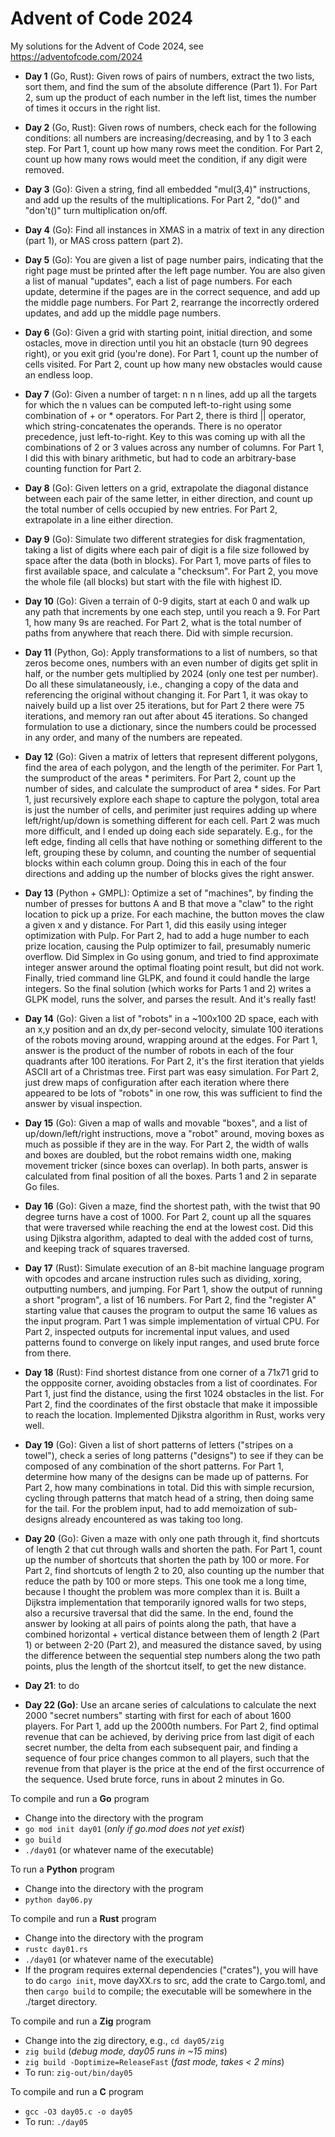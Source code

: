 # Advent of Code 2024

My solutions for the Advent of Code 2024, 
see https://adventofcode.com/2024

* **Day 1** (Go, Rust): Given rows of pairs of numbers, extract the two 
  lists, sort them, and find the sum of the absolute difference 
  (Part 1). For Part 2, sum up the product of each number in the 
  left list, times the number of times it occurs in the right list.

* **Day 2** (Go, Rust): Given rows of numbers, check each for the following 
  conditions: all numbers are increasing/decreasing, and by 1 to 3 
  each step. For Part 1, count up how many rows meet the condition. 
  For Part 2, count up how many rows would meet the condition, if any 
  digit were removed.

* **Day 3** (Go): Given a string, find all embedded "mul(3,4)" 
  instructions, and add up the results of the multiplications. 
  For Part 2, "do()" and "don't()" turn multiplication on/off.

* **Day 4** (Go): Find all instances in XMAS in a matrix of text 
  in any direction (part 1), or MAS cross pattern (part 2).

* **Day 5** (Go): You are given a list of page number pairs, indicating 
  that the right page must be printed after the left page number. You are 
  also given a list of manual "updates", each a list of page numbers. For 
  each update, determine if the pages are in the correct sequence, and add up
  the middle page numbers.  For Part 2, rearrange the  incorrectly ordered
  updates, and add up the middle page numbers.

* **Day 6** (Go): Given a grid with starting point, initial direction, 
  and some ostacles, move in direction until you hit an obstacle (turn 90
  degrees right), or you exit grid (you're done). For Part 1,
  count up the number of cells visited. For Part 2, count up how
  many new obstacles would cause an endless loop.

* **Day 7** (Go): Given a number of target: n n n lines, add up all the 
  targets for which the n values can be computed left-to-right using some
  combination of + or * operators. For Part 2, there is third || operator,
  which string-concatenates the operands. There is no operator precedence, just
  left-to-right. Key to this was coming up with all the combinations of 2 or 3
  values across any number of columns. For Part 1, I did this with binary
  arithmetic, but had to code an arbitrary-base counting function for Part 2.

* **Day 8** (Go): Given letters on a grid, extrapolate the diagonal distance 
  between each pair of the same letter, in either direction, and count up
  the total number of cells occupied by new entries. For Part 2, extrapolate
  in a line either direction.

* **Day 9** (Go): Simulate two different strategies for disk fragmentation, 
  taking a list of digits where each pair of digit is a file size followed 
  by space after the data (both in blocks). For Part 1, move parts of files 
  to first available space, and calculate a "checksum".  For Part 2, you move 
  the whole file (all blocks) but start with the file with highest ID.

* **Day 10** (Go): Given a terrain of 0-9 digits, start at each 0 and walk 
  up any path that increments by one each step, until you reach a 9. For Part
  1, how many 9s are reached. For Part 2, what is the total number of paths
  from anywhere that reach there. Did with simple recursion.

* **Day 11** (Python, Go): Apply transformations to a list of numbers, 
  so that zeros become ones, numbers with an even number of digits get split in
  half, or the number gets multiplied by 2024 (only one test per number). Do
  all these simulataneously, i.e., changing a copy of the data and referencing
  the original without changing it. For Part 1, it was okay to naively build up
  a list over 25 iterations, but for Part 2 there were 75 iterations, and
  memory ran out after about 45 iterations. So changed formulation to use a
  dictionary, since the numbers could be processed in any order, and many of
  the numbers are repeated.

* **Day 12** (Go): Given a matrix of letters that represent different polygons, 
  find the area of each polygon, and the length of the perimiter. For Part 1,
  the sumproduct of the areas * perimiters.  For Part 2, count up the number of
  sides, and calculate the sumproduct of area * sides.  For Part 1, just
  recursively explore each shape to capture the polygon, total area is just the
  number of cells, and perimiter just requires adding up where
  left/right/up/down is something different for each cell. Part 2 was much more
  difficult, and I ended up doing each side separately. E.g., for the left
  edge, finding all cells that have nothing or something different to the left,
  grouping these by column, and counting the number of sequential blocks within
  each column group. Doing this in each of the four directions and adding up
  the number of blocks gives the right answer.

* **Day 13** (Python + GMPL): Optimize a set of "machines", by finding the number
  of presses for buttons A and B that move a "claw" to the right location to pick
  up a prize. For each machine, the button moves the claw a given x and y
  distance. For Part 1, did this easily using integer optimization with Pulp.
  For Part 2, had to add a huge number to each prize location, causing the Pulp
  optimizer to fail, presumably numeric overflow. Did Simplex in Go using
  gonum, and tried to find approximate integer answer around the optimal
  floating point result, but did not work.  Finally, tried command line GLPK,
  and found it could handle the large integers. So the final solution (which
  works for Parts 1 and 2) writes a GLPK model, runs the solver, and parses the
  result. And it's really fast!

* **Day 14** (Go): Given a list of "robots" in a ~100x100 2D space, each with an 
  x,y position and an dx,dy per-second velocity, simulate 100 iterations of the
  robots moving around, wrapping around at the edges. For Part 1, answer is the
  product of the number of robots in each of the four quadrants after 100
  iterations. For Part 2, it's the first iteration that yields ASCII art of a
  Christmas tree. First part was easy simulation. For Part 2, just drew maps of
  configuration after each iteration where there appeared to be lots of
  "robots" in one row, this was sufficient to find the answer by visual
  inspection.

* **Day 15** (Go): Given a map of walls and movable "boxes",  and a list of 
  up/down/left/right instructions, move a "robot" around, moving boxes as much
  as possible if they are in the way. For Part 2, the width of walls and boxes
  are doubled, but the robot remains width one, making movement tricker (since
  boxes can overlap). In both parts, answer is calculated from final position 
  of all the boxes. Parts 1 and 2 in separate Go files.

* **Day 16** (Go): Given a maze, find the shortest path, with the twist that 
  90 degree turns have a cost of 1000. For Part 2, count up all the squares
  that were traversed while reaching the end at the lowest cost. Did this using
  Djikstra algorithm, adapted to deal with the added cost of turns, and keeping
  track of squares traversed.

* **Day 17** (Rust): Simulate execution of an 8-bit machine language program with 
  opcodes and arcane instruction rules such as dividing, xoring, outputting
  numbers, and jumping. For Part 1, show the output of running a short
  "program", a list of 16 numbers. For Part 2, find the "register A" starting
  value that causes the program to output the same 16 values as the input
  program. Part 1 was simple implementation of virtual CPU. For Part 2,
  inspected outputs for incremental input values, and used patterns found to
  converge on likely input ranges, and used brute force from there.

* **Day 18** (Rust): Find shortest distance from one corner of a 71x71 grid to 
  the oppposite corner, avoiding obstacles from a list of coordinates. For Part
  1, just find the distance, using the first 1024 obstacles in the list. For
  Part 2, find the coordinates of the first obstacle that make it impossible to
  reach the location. Implemented Djikstra algorithm in Rust, works very well.

* **Day 19** (Go): Given a list of short patterns of letters ("stripes on a 
  towel"), check a series of long patterns ("designs") to see if they can be
  composed of any combination of the short patterns.  For Part 1, determine how
  many of the designs can be made up of patterns. For Part 2, how many
  combinations in total. Did this with simple recursion, cycling through
  patterns that match head of a string, then doing same for the tail. For the
  problem input, had to add memoization of sub-designs already encountered as
  was taking too long.

* **Day 20** (Go): Given a maze with only one path through it, find shortcuts of 
  length 2 that cut through walls and shorten the path. For Part 1, count up
  the number of shortcuts that shorten the path by 100 or more. For Part 2,
  find shortcuts of length 2 to 20, also counting up the number that reduce the
  path by 100 or more steps. This one took me a long time, because I thought
  the problem was more complex than it is. Built a Dijkstra implementation that
  temporarily ignored walls for two steps, also a recursive traversal that did
  the same. In the end, found the answer by looking at all pairs of points
  along the path, that have a combined horizontal + vertical distance between
  them of length 2 (Part 1) or between 2-20 (Part 2), and measured the distance
  saved, by using the difference between the sequential step numbers along the
  two path points, plus the length of the shortcut itself, to get the new
  distance.

* **Day 21**: to do

* **Day 22 (Go)**: Use an arcane series of calculations to calculate the next 
  2000 "secret numbers" starting with first for each of about 1600 players. For
  Part 1, add up the 2000th numbers. For Part 2, find optimal revenue that can
  be achieved, by deriving price from last digit of each secret number, the
  delta from each subsequent pair, and finding a sequence of four price changes
  common to all players, such that the revenue from that player is the price at
  the end of the first occurrence of the sequence. Used brute force, runs in
  about 2 minutes in Go.

To compile and run a **Go** program
* Change into the directory with the program
* `go mod init day01`  (*only if go.mod does not yet exist*)
* `go build`
* `./day01`  (or whatever name of the executable)

To run a **Python** program
* Change into the directory with the program
* `python day06.py`

To compile and run a **Rust** program
* Change into the directory with the program
* `rustc day01.rs`
* `./day01`  (or whatever name of the executable)
* If the program requires external dependencies ("crates"), you will 
  have to do `cargo init`, move dayXX.rs to src, add the crate to
  Cargo.toml, and then `cargo build` to compile; the executable will
  be somewhere in the ./target directory.

To compile and run a **Zig** program
* Change into the zig directory, e.g., `cd day05/zig`
* `zig build` (*debug mode, day05 runs in ~15 mins*)
* `zig build -Doptimize=ReleaseFast` (*fast mode, takes < 2 mins*)
* To run: `zig-out/bin/day05`

To compile and run a **C** program
* `gcc -O3 day05.c -o day05`
* To run: `./day05`

